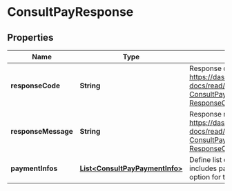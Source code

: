 

# ConsultPayResponse


## Properties

| Name | Type | Description | Notes |
| - | - | - | - |
|**responseCode** | **String** | Response code. Refer to https://dashboard.dana.id/api-docs/read/237#paymentgatewayprod-ConsultPay-ResponseCodeandMessage |  [optional] |
|**responseMessage** | **String** | Response message. Refer to https://dashboard.dana.id/api-docs/read/237#paymentgatewayprod-ConsultPay-ResponseCodeandMessage |  [optional] |
|**paymentInfos** | [**List&lt;ConsultPayPaymentInfo&gt;**](ConsultPayPaymentInfo.md) | Define list of payment information that includes payment method and payment option for transaction |  [optional] |



